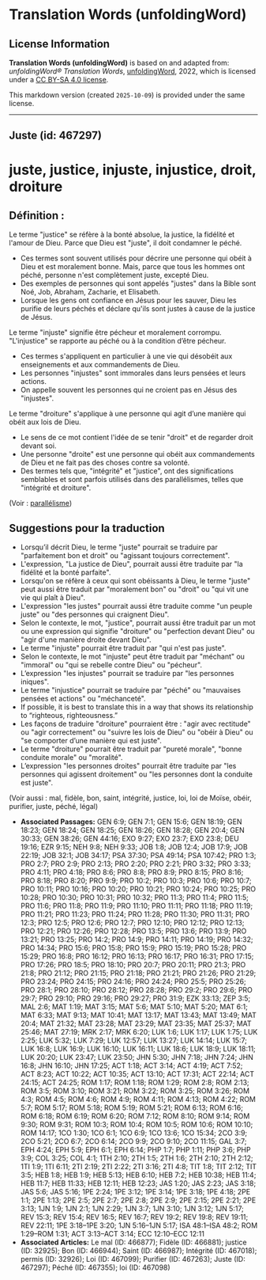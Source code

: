 # Translation Words (unfoldingWord)

## License Information

**Translation Words (unfoldingWord)** is based on and adapted from: _unfoldingWord® Translation Words_, [unfoldingWord](https://unfoldingword.org/utw), 2022, which is licensed under a [CC BY-SA 4.0 license](https://creativecommons.org/licenses/by-sa/4.0/legalcode.en).

This markdown version (created `2025-10-09`) is provided under the same license.



--------------------------------

## Juste (id: 467297)

juste, justice, injuste, injustice, droit, droiture
===================================================

Définition :
------------

Le terme "justice" se réfère à la bonté absolue, la justice, la fidélité et l'amour de Dieu. Parce que Dieu est "juste", il doit condamner le péché.

* Ces termes sont souvent utilisés pour décrire une personne qui obéit à Dieu et est moralement bonne. Mais, parce que tous les hommes ont péché, personne n'est complètement juste, excepté Dieu.
* Des exemples de personnes qui sont appelés "justes" dans la Bible sont Noé, Job, Abraham, Zacharie, et Elisabeth.
* Lorsque les gens ont confiance en Jésus pour les sauver, Dieu les purifie de leurs péchés et déclare qu'ils sont justes à cause de la justice de Jésus.

Le terme "injuste" signifie être pécheur et moralement corrompu. "L'injustice" se rapporte au péché ou à la condition d’être pécheur.

* Ces termes s'appliquent en particulier à une vie qui désobéit aux enseignements et aux commandements de Dieu.
* Les personnes "injustes" sont immorales dans leurs pensées et leurs actions.
* On appelle souvent les personnes qui ne croient pas en Jésus des "injustes".

Le terme "droiture" s'applique à une personne qui agit d’une manière qui obéit aux lois de Dieu.

* Le sens de ce mot contient l'idée de se tenir "droit" et de regarder droit devant soi.
* Une personne "droite" est une personne qui obéit aux commandements de Dieu et ne fait pas des choses contre sa volonté.
* Des termes tels que, "intégrité" et "justice", ont des significations semblables et sont parfois utilisés dans des parallélismes, telles que "intégrité et droiture".

(Voir : [parallélisme](rc://en/ta/man/translate/figs-parallelism))

Suggestions pour la traduction
------------------------------

* Lorsqu’il décrit Dieu, le terme "juste" pourrait se traduire par "parfaitement bon et droit" ou "agissant toujours correctement".
* L'expression, "La justice de Dieu", pourrait aussi être traduite par "la fidélité et la bonté parfaite".
* Lorsqu'on se réfère à ceux qui sont obéissants à Dieu, le terme "juste" peut aussi être traduit par "moralement bon" ou "droit" ou "qui vit une vie qui plaît à Dieu".
* L'expression "les justes" pourrait aussi être traduite comme "un peuple juste" ou "des personnes qui craignent Dieu".
* Selon le contexte, le mot, "justice", pourrait aussi être traduit par un mot ou une expression qui signifie "droiture" ou "perfection devant Dieu" ou "agir d'une manière droite devant Dieu".
* Le terme "injuste" pourrait être traduit par "qui n'est pas juste".
* Selon le contexte, le mot "injuste" peut être traduit par "méchant" ou "immoral" ou "qui se rebelle contre Dieu" ou "pécheur".
* L’expression "les injustes" pourrait se traduire par "les personnes iniques".
* Le terme "injustice" pourrait se traduire par "péché" ou "mauvaises pensées et actions" ou "méchanceté".
* If possible, it is best to translate this in a way that shows its relationship to “righteous, righteousness.”
* Les façons de traduire "droiture" pourraient être : "agir avec rectitude" ou "agir correctement" ou "suivre les lois de Dieu" ou "obéir à Dieu" ou "se comporter d’une manière qui est juste".
* Le terme "droiture" pourrait être traduit par "pureté morale", "bonne conduite morale" ou "moralité".
* L’expression "les personnes droites" pourrait être traduite par "les personnes qui agissent droitement" ou "les personnes dont la conduite est juste".

(Voir aussi : mal, fidèle, bon, saint, intégrité, justice, loi, loi de Moïse, obéir, purifier, juste, péché, légal)

* **Associated Passages:** GEN 6:9; GEN 7:1; GEN 15:6; GEN 18:19; GEN 18:23; GEN 18:24; GEN 18:25; GEN 18:26; GEN 18:28; GEN 20:4; GEN 30:33; GEN 38:26; GEN 44:16; EXO 9:27; EXO 23:7; EXO 23:8; DEU 19:16; EZR 9:15; NEH 9:8; NEH 9:33; JOB 1:8; JOB 12:4; JOB 17:9; JOB 22:19; JOB 32:1; JOB 34:17; PSA 37:30; PSA 49:14; PSA 107:42; PRO 1:3; PRO 2:7; PRO 2:9; PRO 2:13; PRO 2:20; PRO 2:21; PRO 3:32; PRO 3:33; PRO 4:11; PRO 4:18; PRO 8:6; PRO 8:8; PRO 8:9; PRO 8:15; PRO 8:16; PRO 8:18; PRO 8:20; PRO 9:9; PRO 10:2; PRO 10:3; PRO 10:6; PRO 10:7; PRO 10:11; PRO 10:16; PRO 10:20; PRO 10:21; PRO 10:24; PRO 10:25; PRO 10:28; PRO 10:30; PRO 10:31; PRO 10:32; PRO 11:3; PRO 11:4; PRO 11:5; PRO 11:6; PRO 11:8; PRO 11:9; PRO 11:10; PRO 11:11; PRO 11:18; PRO 11:19; PRO 11:21; PRO 11:23; PRO 11:24; PRO 11:28; PRO 11:30; PRO 11:31; PRO 12:3; PRO 12:5; PRO 12:6; PRO 12:7; PRO 12:10; PRO 12:12; PRO 12:13; PRO 12:21; PRO 12:26; PRO 12:28; PRO 13:5; PRO 13:6; PRO 13:9; PRO 13:21; PRO 13:25; PRO 14:2; PRO 14:9; PRO 14:11; PRO 14:19; PRO 14:32; PRO 14:34; PRO 15:6; PRO 15:8; PRO 15:9; PRO 15:19; PRO 15:28; PRO 15:29; PRO 16:8; PRO 16:12; PRO 16:13; PRO 16:17; PRO 16:31; PRO 17:15; PRO 17:26; PRO 18:5; PRO 18:10; PRO 20:7; PRO 20:11; PRO 21:3; PRO 21:8; PRO 21:12; PRO 21:15; PRO 21:18; PRO 21:21; PRO 21:26; PRO 21:29; PRO 23:24; PRO 24:15; PRO 24:16; PRO 24:24; PRO 25:5; PRO 25:26; PRO 28:1; PRO 28:10; PRO 28:12; PRO 28:28; PRO 29:2; PRO 29:6; PRO 29:7; PRO 29:10; PRO 29:16; PRO 29:27; PRO 31:9; EZK 33:13; ZEP 3:5; MAL 2:6; MAT 1:19; MAT 3:15; MAT 5:6; MAT 5:10; MAT 5:20; MAT 6:1; MAT 6:33; MAT 9:13; MAT 10:41; MAT 13:17; MAT 13:43; MAT 13:49; MAT 20:4; MAT 21:32; MAT 23:28; MAT 23:29; MAT 23:35; MAT 25:37; MAT 25:46; MAT 27:19; MRK 2:17; MRK 6:20; LUK 1:6; LUK 1:17; LUK 1:75; LUK 2:25; LUK 5:32; LUK 7:29; LUK 12:57; LUK 13:27; LUK 14:14; LUK 15:7; LUK 16:8; LUK 16:9; LUK 16:10; LUK 16:11; LUK 18:6; LUK 18:9; LUK 18:11; LUK 20:20; LUK 23:47; LUK 23:50; JHN 5:30; JHN 7:18; JHN 7:24; JHN 16:8; JHN 16:10; JHN 17:25; ACT 1:18; ACT 3:14; ACT 4:19; ACT 7:52; ACT 8:23; ACT 10:22; ACT 10:35; ACT 13:10; ACT 17:31; ACT 22:14; ACT 24:15; ACT 24:25; ROM 1:17; ROM 1:18; ROM 1:29; ROM 2:8; ROM 2:13; ROM 3:5; ROM 3:10; ROM 3:21; ROM 3:22; ROM 3:25; ROM 3:26; ROM 4:3; ROM 4:5; ROM 4:6; ROM 4:9; ROM 4:11; ROM 4:13; ROM 4:22; ROM 5:7; ROM 5:17; ROM 5:18; ROM 5:19; ROM 5:21; ROM 6:13; ROM 6:16; ROM 6:18; ROM 6:19; ROM 6:20; ROM 7:12; ROM 8:10; ROM 9:14; ROM 9:30; ROM 9:31; ROM 10:3; ROM 10:4; ROM 10:5; ROM 10:6; ROM 10:10; ROM 14:17; 1CO 1:30; 1CO 6:1; 1CO 6:9; 1CO 13:6; 1CO 15:34; 2CO 3:9; 2CO 5:21; 2CO 6:7; 2CO 6:14; 2CO 9:9; 2CO 9:10; 2CO 11:15; GAL 3:7; EPH 4:24; EPH 5:9; EPH 6:1; EPH 6:14; PHP 1:7; PHP 1:11; PHP 3:6; PHP 3:9; COL 3:25; COL 4:1; 1TH 2:10; 2TH 1:5; 2TH 1:6; 2TH 2:10; 2TH 2:12; 1TI 1:9; 1TI 6:11; 2TI 2:19; 2TI 2:22; 2TI 3:16; 2TI 4:8; TIT 1:8; TIT 2:12; TIT 3:5; HEB 1:8; HEB 1:9; HEB 5:13; HEB 6:10; HEB 7:2; HEB 10:38; HEB 11:4; HEB 11:7; HEB 11:33; HEB 12:11; HEB 12:23; JAS 1:20; JAS 2:23; JAS 3:18; JAS 5:6; JAS 5:16; 1PE 2:24; 1PE 3:12; 1PE 3:14; 1PE 3:18; 1PE 4:18; 2PE 1:1; 2PE 1:13; 2PE 2:5; 2PE 2:7; 2PE 2:8; 2PE 2:9; 2PE 2:15; 2PE 2:21; 2PE 3:13; 1JN 1:9; 1JN 2:1; 1JN 2:29; 1JN 3:7; 1JN 3:10; 1JN 3:12; 1JN 5:17; REV 15:3; REV 15:4; REV 16:5; REV 16:7; REV 19:2; REV 19:8; REV 19:11; REV 22:11; 1PE 3:18–1PE 3:20; 1JN 5:16–1JN 5:17; ISA 48:1–ISA 48:2; ROM 1:29–ROM 1:31; ACT 3:13–ACT 3:14; ECC 12:10–ECC 12:11
* **Associated Articles:** Le mal (ID: 466877); Fidèle (ID: 466881); justice (ID: 32925); Bon (ID: 466944); Saint (ID: 466987); Intégrité (ID: 467018); permis (ID: 32926); Loi (ID: 467099); Purifier (ID: 467263); Juste (ID: 467297); Péché (ID: 467355); loi (ID: 467098)

